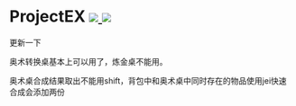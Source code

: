 # ProjectEX [![](http://cf.way2muchnoise.eu/projectex-forge.svg) ![](http://cf.way2muchnoise.eu/versions/projectex-forge.svg)](https://www.curseforge.com/minecraft/mc-mods/projectex-forge)



更新一下

奥术转换桌基本上可以用了，炼金桌不能用。

奥术桌合成结果取出不能用shift，背包中和奥术桌中同时存在的物品使用jei快速合成会添加两份



